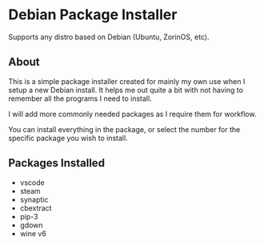 # Debian Package Installer
Supports any distro based on Debian (Ubuntu, ZorinOS, etc).

## About
This is a simple package installer created for mainly my own use when I setup a new Debian install. It helps me out quite a bit with not having to remember all the programs I need to install.

I will add more commonly needed packages as I require them for workflow. 

You can install everything in the package, or select the number for the specific package you wish to install.

## Packages Installed
- vscode
- steam
- synaptic
- cbextract
- pip-3
- gdown
- wine v6
